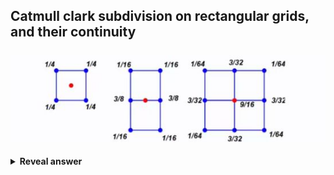 ## Catmull clark subdivision on rectangular grids, and their continuity<br><br><img src="../../../../../media/paste-655f2fea689e5d581a5f3801129484ab7f706c23.jpg">
<details>
<summary><b>Reveal answer</b></summary>
New vertices may occur on a face, on an edge, or at an original vertex<br><br><b>C2 continuity</b> except at <b>extraordinary points where C1 contiuity </b>is achieved with special choices of weight
</details>
